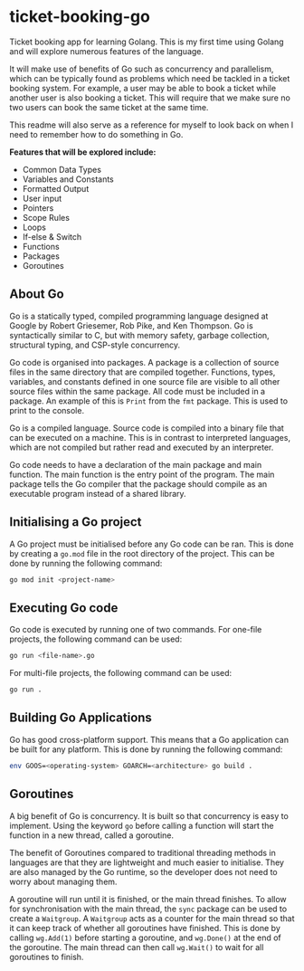 # ticket-booking-go

Ticket booking app for learning Golang. This is my first time using Golang and will explore numerous features of the language.

It will make use of benefits of Go such as concurrency and parallelism, which can be typically found as problems which need be tackled in a ticket booking system. For example, a user may be able to book a ticket while another user is also booking a ticket. This will require that we make sure no two users can book the same ticket at the same time.

This readme will also serve as a reference for myself to look back on when I need to remember how to do something in Go.


**Features that will be explored include:**
- Common Data Types
- Variables and Constants
- Formatted Output
- User input
- Pointers
- Scope Rules
- Loops
- If-else & Switch
- Functions
- Packages
- Goroutines


## About Go

Go is a statically typed, compiled programming language designed at Google by Robert Griesemer, Rob Pike, and Ken Thompson. Go is syntactically similar to C, but with memory safety, garbage collection, structural typing, and CSP-style concurrency.

Go code is organised into packages. A package is a collection of source files in the same directory that are compiled together. Functions, types, variables, and constants defined in one source file are visible to all other source files within the same package. All code must be included in a package. An example of this is `Print` from the `fmt` package. This is used to print to the console.

Go is a compiled language. Source code is compiled into a binary file that can be executed on a machine. This is in contrast to interpreted languages, which are not compiled but rather read and executed by an interpreter.

Go code needs to have a declaration of the main package and main function. The main function is the entry point of the program. The main package tells the Go compiler that the package should compile as an executable program instead of a shared library.


## Initialising a Go project

A Go project must be initialised before any Go code can be ran. This is done by creating a `go.mod` file in the root directory of the project. This can be done by running the following command:

```bash
go mod init <project-name>
```

## Executing Go code

Go code is executed by running one of two commands. For one-file projects, the following command can be used:

```bash
go run <file-name>.go
```

For multi-file projects, the following command can be used:

```bash
go run .
```

## Building Go Applications

Go has good cross-platform support. This means that a Go application can be built for any platform. This is done by running the following command:

```bash
env GOOS=<operating-system> GOARCH=<architecture> go build .
```

## Goroutines

A big benefit of Go is concurrency. It is built so that concurrency is easy to implement. Using the keyword `go` before calling a function will start the function in a new thread, called a goroutine.

The benefit of Goroutines compared to traditional threading methods in languages are that they are lightweight and much easier to initialise. They are also managed by the Go runtime, so the developer does not need to worry about managing them.

A goroutine will run until it is finished, or the main thread finishes. To allow for synchronisation with the main thread, the `sync` package can be used to create a `Waitgroup`. A `Waitgroup` acts as a counter for the main thread so that it can keep track of whether all goroutines have finished. This is done by calling `wg.Add(1)` before starting a goroutine, and `wg.Done()` at the end of the goroutine. The main thread can then call `wg.Wait()` to wait for all goroutines to finish.